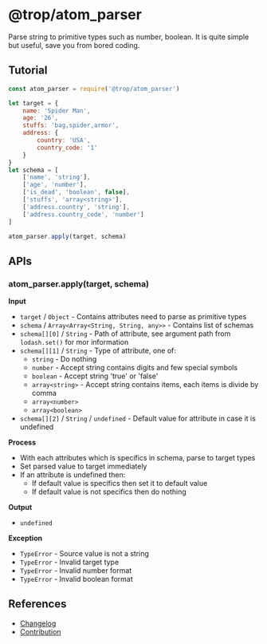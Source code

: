 # @trop/atom_parser

Parse string to primitive types such as number, boolean. It is quite simple but useful, save you from bored coding.

## Tutorial

```js
const atom_parser = require('@trop/atom_parser')

let target = {
    name: 'Spider Man',
    age: '26',
    stuffs: 'bag,spider,armor',
    address: {
        country: 'USA',
        country_code: '1'
    }
}
let schema = [
    ['name', 'string'],
    ['age', 'number'],
    ['is_dead', 'boolean', false],
    ['stuffs', 'array<string>'],
    ['address.country', 'string'],
    ['address.country_code', 'number']
]

atom_parser.apply(target, schema)
```

## APIs

### atom_parser.apply(target, schema)

**Input**

* `target` / `Object` - Contains attributes need to parse as primitive types
* `schema` / `Array<Array<String, String, any>>` - Contains list of schemas
* `schema[][0]` / `String` - Path of attribute, see argument path from
  `lodash.set()` for mor information
* `schema[][1]` / `String` - Type of attribute, one of:
     * `string` - Do nothing
     * `number` - Accept string contains digits and few special symbols
     * `boolean` - Accept string 'true' or 'false'
     * `array<string>` - Accept string contains items, each items is divide by
       comma
     * `array<number>`
     * `array<boolean>`
* `schema[][2]` / `String` / `undefined` - Default value for attribute in
  case it is undefined

**Process**

* With each attributes which is specifics in schema, parse to target types
* Set parsed value to target immediately
* If an attribute is undefined then:
     * If default value is specifics then set it to default value
     * If default value is not specifics then do nothing

**Output**

* `undefined`   

**Exception**

* `TypeError` - Source value is not a string
* `TypeError` - Invalid target type
* `TypeError` - Invalid number format
* `TypeError` - Invalid boolean format

## References

* [Changelog](changelog.md)
* [Contribution](contribution.md)
